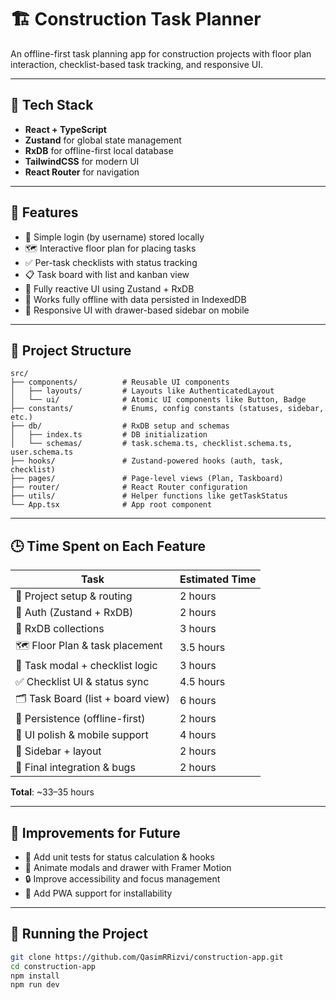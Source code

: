 # 🏗️ Construction Task Planner

An offline-first task planning app for construction projects with floor plan interaction, checklist-based task tracking, and responsive UI.

---

## 🚀 Tech Stack

- **React + TypeScript**
- **Zustand** for global state management
- **RxDB** for offline-first local database
- **TailwindCSS** for modern UI
- **React Router** for navigation

---

## 🧠 Features

- 🔐 Simple login (by username) stored locally
- 🗺️ Interactive floor plan for placing tasks
- ✅ Per-task checklists with status tracking
- 📋 Task board with list and kanban view
- 🔄 Fully reactive UI using Zustand + RxDB
- 📴 Works fully offline with data persisted in IndexedDB
- 📱 Responsive UI with drawer-based sidebar on mobile

---

## 📁 Project Structure

```
src/
├── components/          # Reusable UI components
│   ├── layouts/         # Layouts like AuthenticatedLayout
│   └── ui/              # Atomic UI components like Button, Badge
├── constants/           # Enums, config constants (statuses, sidebar, etc.)
├── db/                  # RxDB setup and schemas
│   ├── index.ts         # DB initialization
│   └── schemas/         # task.schema.ts, checklist.schema.ts, user.schema.ts
├── hooks/               # Zustand-powered hooks (auth, task, checklist)
├── pages/               # Page-level views (Plan, Taskboard)
├── router/              # React Router configuration
├── utils/               # Helper functions like getTaskStatus
└── App.tsx              # App root component
```
---

## 🕒 Time Spent on Each Feature

| Task | Estimated Time |
|------|----------------|
| 🔧 Project setup & routing | 2 hours |
| 🔐 Auth (Zustand + RxDB) | 2 hours |
| 🧬 RxDB collections | 3 hours |
| 🗺️ Floor Plan & task placement | 3.5 hours |
| 🧾 Task modal + checklist logic | 3 hours |
| ✅ Checklist UI & status sync | 4.5 hours |
| 🗂️ Task Board (list + board view) | 6 hours |
| 💾 Persistence (offline-first) | 2 hours |
| 🧼 UI polish & mobile support | 4 hours |
| 🧭 Sidebar + layout | 2 hours |
| 🔧 Final integration & bugs | 2 hours |

**Total**: ~33–35 hours

---

## 🧹 Improvements for Future

- 🧪 Add unit tests for status calculation & hooks
- 🎨 Animate modals and drawer with Framer Motion
- 🔒 Improve accessibility and focus management
- 📲 Add PWA support for installability

---

## 🔧 Running the Project

```bash
git clone https://github.com/QasimRRizvi/construction-app.git
cd construction-app
npm install
npm run dev